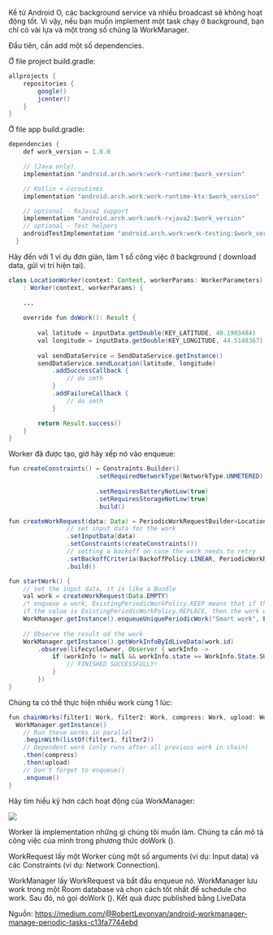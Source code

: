 Kể từ Android O, các background service và nhiều broadcast sẽ không hoạt động tốt. Vì vậy, nếu bạn muốn implement một task chạy ở background, bạn chỉ có vài lựa và một trong số chúng là WorkManager.

Đầu tiên, cần add một số dependencies.

Ở file project build.gradle:

```java
allprojects {
    repositories {
        google()
        jcenter()
    }
}
```

Ở file app build.gradle:
```java
dependencies {
    def work_version = 1.0.0

    // (Java only)
    implementation "android.arch.work:work-runtime:$work_version"

    // Kotlin + coroutines
    implementation "android.arch.work:work-runtime-ktx:$work_version"

    // optional - RxJava2 support
    implementation "android.arch.work:work-rxjava2:$work_version"
    // optional - Test helpers
    androidTestImplementation "android.arch.work:work-testing:$work_version"
  }
```

Hãy đến với 1 ví dụ đơn giản, làm 1 số công việc ở background ( download data, gửi vị trí hiện tại). 

```java
class LocationWorker(context: Context, workerParams: WorkerParameters) 
    : Worker(context, workerParams) {
    
    ...
    
    override fun doWork(): Result {
        
        val latitude = inputData.getDouble(KEY_LATITUDE, 40.1903484)
        val longitude = inputData.getDouble(KEY_LONGITUDE, 44.5148367)
        
        val sendDataService = SendDataService.getInstance()
        sendDataService.sendLocation(latitude, longitude)
            .addSuccessCallback {
                // do smth
            }
            .addFailureCallback {
                // do smth
            }

        return Result.success()
    }
}
```

Worker đã được tạo, giờ hãy xếp nó vào enqueue:
```java
fun createConstraints() = Constraints.Builder()
                        .setRequiredNetworkType(NetworkType.UNMETERED)  // if connected to WIFI
                                                                          // other values(NOT_REQUIRED, CONNECTED, NOT_ROAMING, METERED)
                        .setRequiresBatteryNotLow(true)                 // if the battery is not low
                        .setRequiresStorageNotLow(true)                 // if the storage is not low
                        .build()

fun createWorkRequest(data: Data) = PeriodicWorkRequestBuilder<LocationWorker>(12, TimeUnit.HOURS)  // setting period to 12 hours
                // set input data for the work
                .setInputData(data)                                                     
                .setConstraints(createConstraints())
                // setting a backoff on case the work needs to retry
                .setBackoffCriteria(BackoffPolicy.LINEAR, PeriodicWorkRequest.MIN_BACKOFF_MILLIS, TimeUnit.MILLISECONDS)
                .build()

fun startWork() {
    // set the input data, it is like a Bundle
    val work = createWorkRequest(Data.EMPTY)
    /* enqueue a work, ExistingPeriodicWorkPolicy.KEEP means that if this work already existits, it will be kept
    if the value is ExistingPeriodicWorkPolicy.REPLACE, then the work will be replaced */
    WorkManager.getInstance().enqueueUniquePeriodicWork("Smart work", ExistingPeriodicWorkPolicy.KEEP, work)
    
    // Observe the result od the work
    WorkManager.getInstance().getWorkInfoByIdLiveData(work.id)
        .observe(lifecycleOwner, Observer { workInfo ->
            if (workInfo != null && workInfo.state == WorkInfo.State.SUCCEEDED) {
                // FINISHED SUCCESSFULLY!
            }
        })
}
```

Chúng ta có thể thực hiện nhiều work cùng 1 lúc:

```java
fun chainWorks(filter1: Work, filter2: Work, compress: Work, upload: Work) {
  WorkManager.getInstance()
    // Run these works in parallel
    .beginWith(listOf(filter1, filter2))
    // Dependent work (only runs after all previous work in chain)
    .then(compress)
    .then(upload)
    // Don't forget to enqueue()
    .enqueue()
}
```

Hãy tìm hiểu kỹ hơn cách hoạt động của WorkManager:

![](https://images.viblo.asia/9c62f00c-5ddf-432e-930a-da1d7c5b82c9.jpeg)

Worker là implementation những gì chúng tôi muốn làm. Chúng ta cần mô tả công việc của mình trong phương thức doWork ().

WorkRequest lấy một Worker cùng một số arguments (ví dụ: Input data) và các Constraints (ví dụ: Network Connection).

WorkManager lấy WorkRequest và bắt đầu enqueue nó. WorkManager lưu work trong một Room database và chọn cách tốt nhất để schedule cho work. Sau đó, nó gọi doWork (). Kết quả được published  bằng LiveData

Nguồn: https://medium.com/@RobertLevonyan/android-workmanager-manage-periodic-tasks-c13fa7744ebd